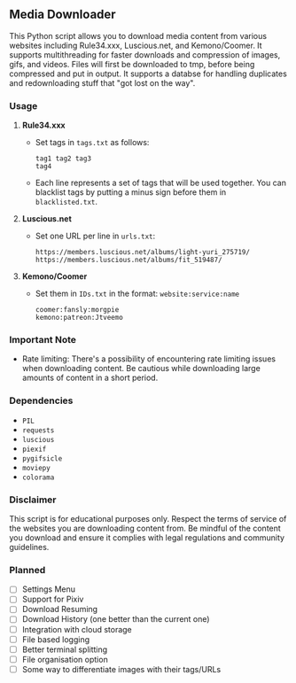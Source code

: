 ## Media Downloader

This Python script allows you to download media content from various websites including Rule34.xxx, Luscious.net, and Kemono/Coomer. It supports multithreading for faster downloads and compression of images, gifs, and videos. Files will first be downloaded to tmp, before being compressed and put in output.
It supports a databse for handling duplicates and redownloading stuff that "got lost on the way".

### Usage

1. **Rule34.xxx**
   - Set tags in `tags.txt` as follows:
     ```
     tag1 tag2 tag3
     tag4
     ```
   - Each line represents a set of tags that will be used together. You can blacklist tags by putting a minus sign before them in `blacklisted.txt`.

2. **Luscious.net**
   - Set one URL per line in `urls.txt`:
     ```
     https://members.luscious.net/albums/light-yuri_275719/
     https://members.luscious.net/albums/fit_519487/
     ```

3. **Kemono/Coomer**
   - Set them in `IDs.txt` in the format: `website:service:name`
     ```
     coomer:fansly:morgpie
     kemono:patreon:Jtveemo
     ```

### Important Note

- Rate limiting: There's a possibility of encountering rate limiting issues when downloading content. Be cautious while downloading large amounts of content in a short period.

### Dependencies

- `PIL`
- `requests`
- `luscious`
- `piexif`
- `pygifsicle`
- `moviepy`
- `colorama`

### Disclaimer

This script is for educational purposes only. Respect the terms of service of the websites you are downloading content from. Be mindful of the content you download and ensure it complies with legal regulations and community guidelines.

### Planned
- [ ] Settings Menu
- [ ] Support for Pixiv
- [ ] Download Resuming
- [ ] Download History (one better than the current one)
- [ ] Integration with cloud storage
- [ ] File based logging
- [ ] Better terminal splitting
- [ ] File organisation option
- [ ] Some way to differentiate images with their tags/URLs
